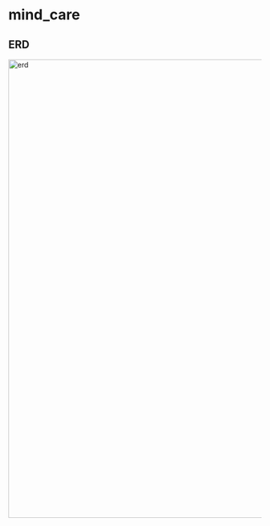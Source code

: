 # mind_care
## ERD
<img width="912" alt="erd" src="https://github.com/dohwiii/mind_care/assets/102406112/0293a17d-d688-4dfd-a549-5ae7790c9c38">
